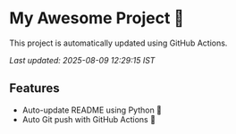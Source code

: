 # My Awesome Project 🚀

This project is automatically updated using GitHub Actions.

_Last updated: 2025-08-09 12:29:15 IST_

## Features
- Auto-update README using Python 🐍
- Auto Git push with GitHub Actions 🤖
